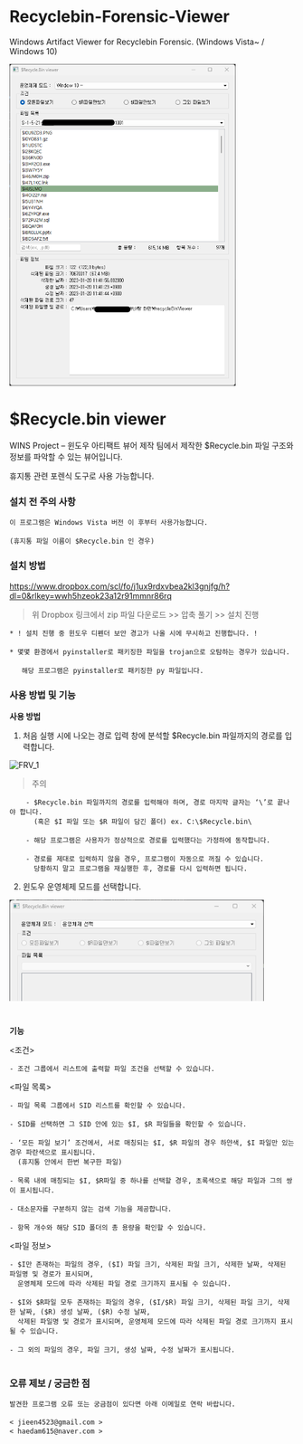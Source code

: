 # Recyclebin-Forensic-Viewer
Windows Artifact Viewer for Recyclebin Forensic. (Windows Vista~ / Windows 10)  


<img width="400px" src="Screenshots/FRV_3.png" />



# $Recycle.bin viewer

WINS Project – 윈도우 아티팩트 뷰어 제작 팀에서 제작한 $Recycle.bin 파일 구조와 정보를 파악할 수 있는 뷰어입니다. 

휴지통 관련 포렌식 도구로 사용 가능합니다. 

### 설치 전 주의 사항
    
    이 프로그램은 Windows Vista 버전 이 후부터 사용가능합니다.
    
    (휴지통 파일 이름이 $Recycle.bin 인 경우)
    
### 설치 방법

https://www.dropbox.com/scl/fo/j1ux9rdxvbea2kl3gnjfg/h?dl=0&rlkey=wwh5hzeok23a12r91mmnr86rq
    
  > 위 Dropbox 링크에서 zip 파일 다운로드 >> 압축 풀기 >> 설치 진행
    
    * ! 설치 진행 중 윈도우 디펜더 보안 경고가 나올 시에 무시하고 진행합니다. !
    
    * 몇몇 환경에서 pyinstaller로 패키징한 파일을 trojan으로 오탐하는 경우가 있습니다.
    
       해당 프로그램은 pyinstaller로 패키징한 py 파일입니다.
    
### 사용 방법 및 기능
**사용 방법**

 1. 처음 실행 시에 나오는 경로 입력 창에 분석할 $Recycle.bin 파일까지의 경로를 입력합니다.

![FRV_1](https://user-images.githubusercontent.com/94813704/215107006-286bc1bc-acd3-46bb-b3ff-b085bfab3e65.png)

        
  > 주의
        
        - $Recycle.bin 파일까지의 경로를 입력해야 하며, 경로 마지막 글자는 ‘\’로 끝나야 합니다. 
          (혹은 $I 파일 또는 $R 파일이 담긴 폴더) ex. C:\$Recycle.bin\
        
        - 해당 프로그램은 사용자가 정상적으로 경로를 입력했다는 가정하에 동작합니다.
        
        - 경로를 제대로 입력하지 않을 경우, 프로그램이 자동으로 꺼질 수 있습니다. 
          당황하지 말고 프로그램을 재실행한 후, 경로를 다시 입력하면 됩니다.
       

2. 윈도우 운영체제 모드를 선택합니다.
    
<img width="450px" src="Screenshots/FRV_2.png" />


    
# 

**기능**

<조건>

    - 조건 그룹에서 리스트에 출력할 파일 조건을 선택할 수 있습니다.


<파일 목록>
    
    - 파일 목록 그룹에서 SID 리스트를 확인할 수 있습니다.
    
    - SID를 선택하면 그 SID 안에 있는 $I, $R 파일들을 확인할 수 있습니다.
    
    - ‘모든 파일 보기’ 조건에서, 서로 매칭되는 $I, $R 파일의 경우 하얀색, $I 파일만 있는 경우 파란색으로 표시됩니다. 
      (휴지통 안에서 한번 복구한 파일)
      
    - 목록 내에 매칭되는 $I, $R파일 중 하나를 선택할 경우, 초록색으로 해당 파일과 그의 쌍이 표시됩니다.
    
    - 대소문자를 구분하지 않는 검색 기능을 제공합니다.
    
    - 항목 개수와 해당 SID 폴더의 총 용량을 확인할 수 있습니다.
    
<파일 정보>
    
    - $I만 존재하는 파일의 경우, ($I) 파일 크기, 삭제된 파일 크기, 삭제한 날짜, 삭제된 파일명 및 경로가 표시되며, 
      운영체제 모드에 따라 삭제된 파일 경로 크기까지 표시될 수 있습니다.
      
    - $I와 $R파일 모두 존재하는 파일의 경우, ($I/$R) 파일 크기, 삭제된 파일 크기, 삭제한 날짜, ($R) 생성 날짜, ($R) 수정 날짜, 
      삭제된 파일명 및 경로가 표시되며, 운영체제 모드에 따라 삭제된 파일 경로 크기까지 표시될 수 있습니다.
      
    - 그 외의 파일의 경우, 파일 크기, 생성 날짜, 수정 날짜가 표시됩니다.

#

### 오류 제보 / 궁금한 점
    
    발견한 프로그램 오류 또는 궁금점이 있다면 아래 이메일로 연락 바랍니다.
    
    < jieen4523@gmail.com >
    < haedam615@naver.com >
